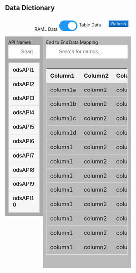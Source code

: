 <!DOCTYPE html>
<html>
  <link rel="stylesheet" href="https://maxcdn.bootstrapcdn.com/bootstrap/4.1.3/css/bootstrap.min.css">
  <script src="https://ajax.googleapis.com/ajax/libs/jquery/3.3.1/jquery.min.js"></script>
  <script src="https://cdnjs.cloudflare.com/ajax/libs/popper.js/1.14.3/umd/popper.min.js"></script>
  <script src="https://maxcdn.bootstrapcdn.com/bootstrap/4.1.3/js/bootstrap.min.js"></script>
<head>
<meta name="viewport" content="width=device-width, initial-scale=1">

<style>
*{
    box-sizing: border-box;
}

/* Create two equal columns that floats next to each other */
.column1 {
    float: left;
    width: 30%;
    padding: 10px;
    /*height: 300px;  Should be removed. Only for demonstration */
}

.column4 {
    float: left;
    width: 80%;
    padding: 10px;
    /*height: 300px;  Should be removed. Only for demonstration */
}

.label1{
  text-align: right;
}

.column5 {
    float: right;
    width: 20%;
    padding: 10px;
    /*height: 300px;  Should be removed. Only for demonstration */
}

.column2 {
    float: left;
    width: 70%;
    padding: 10px;
    /*height: 300px;  Should be removed. Only for demonstration */
}

/* Clear floats after the columns 1E90FF */
.row:after {
    content: "";
    display: table;
    clear: both;
}

.switch {
  position: relative;
  display: inline-block;
  width: 60px;
  height: 34px;
  text-align: right;
  float: right;
}

.switchLabel{
	float: right;
	margin: 5px;
}

.switch input {display:none;}

.slider {
  position: absolute;
  cursor: pointer;
  top: 0;
  left: 0;
  right: 0;
  bottom: 0;
  background-color: #ccc;
  -webkit-transition: .4s;
  transition: .4s;
}

.slider:before {
  position: absolute;
  content: "";
  height: 26px;
  width: 26px;
  left: 4px;
  bottom: 4px;
  background-color: white;
  -webkit-transition: .4s;
  transition: .4s;
}

input:checked + .slider {
  background-color: #2196F3;
}

input:focus + .slider {
  box-shadow: 0 0 1px #2196F3;
}

input:checked + .slider:before {
  -webkit-transform: translateX(26px);
  -ms-transform: translateX(26px);
  transform: translateX(26px);
}

/* Rounded sliders */
.slider.round {
  border-radius: 34px;
}

.slider.round:before {
  border-radius: 50%;
}

#myInput {
  background-image: url('/css/searchicon.png');
  background-position: 10px 12px;
  background-repeat: no-repeat;
  width: 100%;
  font-size: 16px;
  padding: 12px 20px 12px 40px;
  border: 1px solid #ddd;
  margin-bottom: 12px;
}

#myUL {
  list-style-type: none;
  padding: 0;
  margin: 0;
}

#myUL li a {
  border: 1px solid #ddd;
  margin-top: -1px; /* Prevent double borders */
  background-color: #f6f6f6;
  padding: 12px;
  text-decoration: none;
  font-size: 18px;
  color: black;
  display: block
}

#myUL li a:hover:not(.header) {
  background-color: #eee;
}


#myInput {
  background-image: url('/css/searchicon.png');
  background-position: 10px 10px;
  background-repeat: no-repeat;
  width: 100%;
  font-size: 16px;
  padding: 12px 20px 12px 40px;
  border: 1px solid #ddd;
  margin-bottom: 12px;
}

#myInput2 {
  background-image: url('/css/searchicon.png');
  background-position: 10px 10px;
  background-repeat: no-repeat;
  width: 100%;
  font-size: 16px;
  padding: 12px 20px 12px 40px;
  border: 1px solid #ddd;
  margin-bottom: 12px;
}

#myTable {
  border-collapse: collapse;
  width: 100%;
  border: 1px solid #ddd;
  font-size: 18px;
}

#myTable th, #myTable td {
  text-align: left;
  padding: 12px;
}

#myTable tr {
  border-bottom: 1px solid #ddd;
}

#myTable tr.header, #myTable tr:hover {
  background-color: #f1f1f1;
}

#mytext {
    width: 40%;
}

.bckgndColor{
	background-color: lightblue;
}

.top-nav-bar {
    display: block!important;
}

.btn-secondary1 {
    color: #fff;
    background-color: #1274cc;
    border-color: #1a83e0;
}

.ul {  
  overflow: auto;
  margin: 0;
  padding: 0;  
  border: 2px solid #ccc;  
  font-size: 16px;
  font-family: Arial, sans-serif;
  
  // Again, this is where the magic happens
  -webkit-overflow-scrolling: touch;
}

</style>
</head>

<body>
<nav class="navbar navbar-expand-lg navbar-dark bg-primary">
<div class="container-fluid">
	<div class="row" >
		<h2>Data Dictionary</h2>
	</div>
</div>
</nav>
<div class="container-fluid">
	<div class="row">		
		<div class="column4">
		<label class="switchLabel">Table Data</label>
				<form action="">
					<label class="switch">	
					  <input  type="checkbox" checked  onclick="onCheckboxChange()" >
					  <span class="slider round"></span>    
					</label>
				</form>
		<label class="switchLabel">RAML Data</label>			
		</div>
		<div class="column5">
		<form class="form-inline my-2 my-lg-0">
			<button class="btn btn-secondary1 my-2 my-sm-0" type="button" data-toggle="modal" data-target="#loginModal">Refresh</button>
		</form>
		</div>
	</div>
</div>

<div class="container-fluid">
<div class="row">
<div class="column1" style="background-color:#aaa;">
<label class="">API Names</label>
<input type="text" id="myInput" class="mytext" onkeyup="myFunction()" placeholder="Search for names.." title="Type in a name">
<ul id="myUL" class="ul">

  <li class="menu-links__item--nested"><a href="#">odsAPI1</a></li>
  <li onclick="loadTable2()"><a href="#">odsAPI2</a></li>
  <li onclick="loadTable1()"><a href="#">odsAPI3</a></li>
  <li onclick="loadTable2()"><a href="#">odsAPI4</a></li>
  <li onclick="loadTable1()"><a href="#">odsAPI5</a></li>
  <li onclick="loadTable2()"><a href="#">odsAPI6</a></li>
  <li onclick="loadTable1()"><a href="#">odsAPI7</a></li>
  <li onclick="loadTable2()"><a href="#">odsAPI8</a></li>
  <li onclick="loadTable1()"><a href="#">odsAPI9</a></li>
  <li onclick="loadTable2()"><a href="#">odsAPI10</a></li>
</ul>

</div>
<div class="column2" style="background-color:#bbb;">   
	<label class="">End to End Data Mapping</label>
<input type="text" id="myInput2" class="mytext" onkeyup="myFunction2()" placeholder="Search for names.." title="Type in a name">
<table id="myTable">
  <tr class="header">
    <th style="width:33.33%;">Column1</th>
    <th style="width:33.33%;">Column2</th>
	<th style="width:33.33%;">Column3</th>
  </tr>
  <tr>
    <td>column1a</td>
    <td>column2</td>
	<td>column3</td>
</tr>
<tr>
    <td>column1b</td>
    <td>column2</td>
	<td>column3</td>
</tr>
<tr>
    <td>column1c</td>
    <td>column2</td>
	<td>column3</td>
</tr>
<tr>
    <td>column1d</td>
    <td>column2</td>
	<td>column3</td>
</tr>
<tr>
    <td>column1</td>
    <td>column2</td>
	<td>column3</td>
</tr>
<tr>
    <td>column1</td>
    <td>column2</td>
	<td>column3</td>
</tr>
<tr>
    <td>column1</td>
    <td>column2</td>
	<td>column3</td>
</tr>
<tr>
    <td>column1</td>
    <td>column2</td>
	<td>column3</td>
</tr>
<tr>
    <td>column1</td>
    <td>column2</td>
	<td>column3</td>
</tr>
<tr>
    <td>column1</td>
    <td>column2</td>
	<td>column3</td>
</tr>
<tr>
    <td>column1</td>
    <td>column2</td>
	<td>column3</td>
</tr>
<tr>
    <td>column1</td>
    <td>column2</td>
	<td>column3</td>
</tr>
  
</table>
<table id="myTable2"  style="display:none"; >
  <tr class="header">
    <th style="width:33.33%;">Column1</th>
    <th style="width:33.33%;">Column2</th>
	<th style="width:33.33%;">Column3</th>
  </tr>
  <tr>
    <td>column1z</td>
    <td>column2</td>
	<td>column3</td>
</tr>
<tr>
    <td>column1x</td>
    <td>column2</td>
	<td>column3</td>
</tr>
<tr>
    <td>column1v</td>
    <td>column2</td>
	<td>column3</td>
</tr>
<tr>
    <td>column1nn</td>
    <td>column2</td>
	<td>column3</td>
</tr>
<tr>
    <td>column1</td>
    <td>column2</td>
	<td>column3</td>
</tr>
<tr>
    <td>column1</td>
    <td>column2</td>
	<td>column3</td>
</tr>
<tr>
    <td>column1</td>
    <td>column2</td>
	<td>column3</td>
</tr>
<tr>
    <td>column1</td>
    <td>column2</td>
	<td>column3</td>
</tr>
<tr>
    <td>column1</td>
    <td>column2</td>
	<td>column3</td>
</tr>
<tr>
    <td>column1</td>
    <td>column2</td>
	<td>column3</td>
</tr>
<tr>
    <td>column1</td>
    <td>column2</td>
	<td>column3</td>
</tr>
<tr>
    <td>column1</td>
    <td>column2</td>
	<td>column3</td>
</tr>
  
</table>
<textarea id="textArea" name="hide" style="display:none;" disabled rows="30" cols="120" text="dsfsdgfsgsfgfgsd"> 

/songs:
  ...
  /{songId}:
    type: collection-item
    get:
      responses:
        200:
          body:
            application/json:
              example: |
                {
                  "songId": "550e8400-e29b-41d4-a716-446655440000",
                  "songTitle": "Get Lucky",
                  "duration": "6:07",
                  "artist": {
                    "artistId": "110e8300-e32b-41d4-a716-664400445500"
                    "artistName": "Daft Punk",
                    "imageURL": "http://travelhymns.com/wp-content/uploads/2013/06/random-access-memories1.jpg"
                  },
                  "album": {
                    "albumId": "183100e3-0e2b-4404-a716-66104d440550",
                    "albumName": "Random Access Memories",
                    "imageURL": "http://upload.wikimedia.org/wikipedia/en/a/a7/Random_Access_Memories.jpg"
                  }
                }




 </textarea>
<div  id="textArea1" class="container" style="display:none;"  >
	<div class="row">
	<code class="lang-yaml">	
	
	dddd
	</code>
	</div>
</div>
  </div>
</div>
</div>
<script>

function loadTable1(){
	if($("#myTable").is(":visible") == true ){
		$("#myTable").hide();
		$("#myTable2").show();	
		
	}else{
		$("#myTable").show();
		$("#myInput2").show();
	}

};


function onCheckboxChange(){
	if($("#myTable").is(":visible") == true && $("#myInput2").is(":visible") == true){
		$("#myTable").hide();
		$("#myInput2").hide();
		 document.getElementById("textArea").style.display = "block";		
	}else{
		$("#myTable").show();
		$("#myTable2").hide();
		$("#myInput2").show();
		document.getElementById("textArea").style.display = "none";
	}	
};
function myFunction() {
    var input, filter, ul, li, a, i;
    input = document.getElementById("myInput");
    filter = input.value.toUpperCase();
    ul = document.getElementById("myUL");
    li = ul.getElementsByTagName("li");
    for (i = 0; i < li.length; i++) {
        a = li[i].getElementsByTagName("a")[0];
        if (a.innerHTML.toUpperCase().indexOf(filter) > -1) {
            li[i].style.display = "";
        } else {
            li[i].style.display = "none";
        }
    }
}

function myFunction2() {
  var input, filter, table, tr, td, i;
  input = document.getElementById("myInput2");
  filter = input.value.toUpperCase();
  table = document.getElementById("myTable");
  tr = table.getElementsByTagName("tr");
  for (i = 0; i < tr.length; i++) {
    td = tr[i].getElementsByTagName("td")[0];
    if (td) {
      if (td.innerHTML.toUpperCase().indexOf(filter) > -1) {
        tr[i].style.display = "";
      } else {
        tr[i].style.display = "none";
      }
    }       
  }
}

</script>
</body>
</html>
